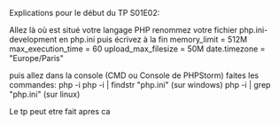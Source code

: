 Explications pour le début du TP S01E02:

Allez là où est situé votre langage PHP
renommez votre fichier php.ini-development en php.ini puis écrivez à la fin
memory_limit = 512M
max_execution_time = 60
upload_max_filesize = 50M
date.timezone = "Europe/Paris"

puis allez dans la console (CMD ou Console de PHPStorm)
faites les commandes:
php -i
php -i | findstr "php.ini" (sur windows)
php -i | grep "php.ini" (sur linux)

Le tp peut etre fait apres ca 